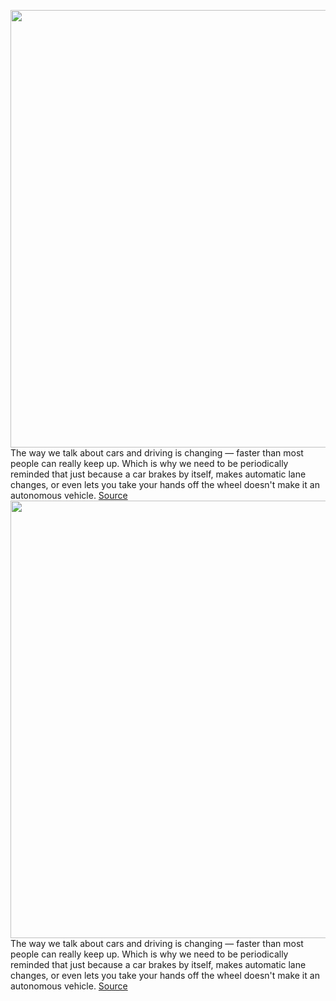 <img src='https://cdn.vox-cdn.com/thumbor/jbTS_mHIgqHeTqoaswRMAO2A2SA=/0x0:2040x1360/1200x800/filters:focal(857x517:1183x843)/cdn.vox-cdn.com/uploads/chorus_image/image/70472070/cadillac_2021_escalade_0433.0.jpg' width='700px' /><br/>
The way we talk about cars and driving is changing — faster than most people can really keep up. Which is why we need to be periodically reminded that just because a car brakes by itself, makes automatic lane changes, or even lets you take your hands off the wheel doesn't make it an autonomous vehicle.
<a href='https://www.theverge.com/2022/2/4/22917903/adas-av-autonomous-super-cruise-autopilot-language'> Source <a/><img src='https://cdn.vox-cdn.com/thumbor/jbTS_mHIgqHeTqoaswRMAO2A2SA=/0x0:2040x1360/1200x800/filters:focal(857x517:1183x843)/cdn.vox-cdn.com/uploads/chorus_image/image/70472070/cadillac_2021_escalade_0433.0.jpg' width='700px' /><br/>
The way we talk about cars and driving is changing — faster than most people can really keep up. Which is why we need to be periodically reminded that just because a car brakes by itself, makes automatic lane changes, or even lets you take your hands off the wheel doesn't make it an autonomous vehicle.
<a href='https://www.theverge.com/2022/2/4/22917903/adas-av-autonomous-super-cruise-autopilot-language'> Source <a/>